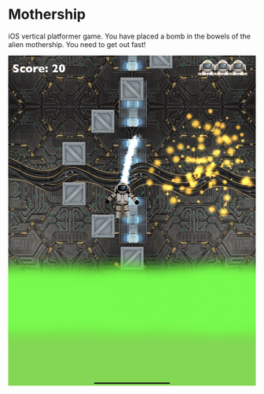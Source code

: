 # Mothership
iOS vertical platformer game. You have placed a bomb in the bowels of the alien mothership. You need to get out fast!

![image](./6A46813D-2B36-4131-A80E-D31AD7FE3904.jpeg)

